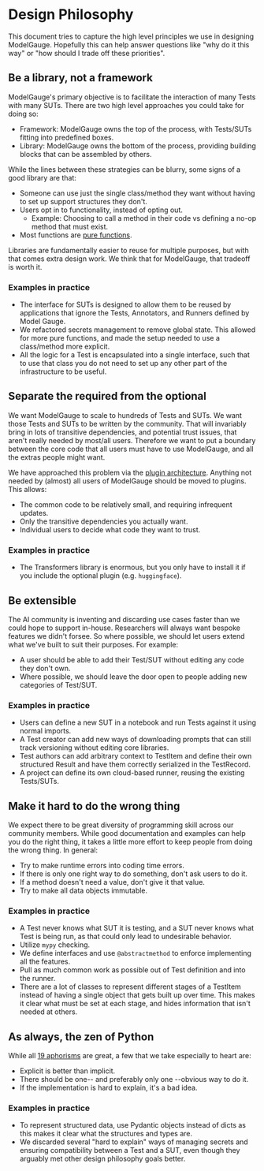 # Design Philosophy

This document tries to capture the high level principles we use in designing ModelGauge. Hopefully this can help answer questions like "why do it this way" or "how should I trade off these priorities".

## Be a library, not a framework

ModelGauge's primary objective is to facilitate the interaction of many Tests with many SUTs. There are two high level approaches you could take for doing so:

* Framework: ModelGauge owns the top of the process, with Tests/SUTs fitting into predefined boxes.
* Library: ModelGauge owns the bottom of the process, providing building blocks that can be assembled by others.

While the lines between these strategies can be blurry, some signs of a good library are that:

* Someone can use just the single class/method they want without having to set up support structures they don't.
* Users opt in to functionality, instead of opting out.
  * Example: Choosing to call a method in their code vs defining a no-op method that must exist.
* Most functions are [pure functions](https://en.wikipedia.org/wiki/Pure_function).

Libraries are fundamentally easier to reuse for multiple purposes, but with that comes extra design work. We think that for ModelGauge, that tradeoff is worth it.

### Examples in practice

* The interface for SUTs is designed to allow them to be reused by applications that ignore the Tests, Annotators, and Runners defined by Model Gauge.
* We refactored secrets management to remove global state. This allowed for more pure functions, and made the setup needed to use a class/method more explicit.
* All the logic for a Test is encapsulated into a single interface, such that to use that class you do not need to set up any other part of the infrastructure to be useful.


## Separate the required from the optional

We want ModelGauge to scale to hundreds of Tests and SUTs. We want those Tests and SUTs to be written by the community. That will invariably bring in lots of transitive dependencies, and potential trust issues, that aren't really needed by most/all users. Therefore we want to put a boundary between the core code that all users must have to use ModelGauge, and all the extras people might want.

We have approached this problem via the [plugin architecture](plugins.md). Anything not needed by (almost) all users of ModelGauge should be moved to plugins. This allows:

* The common code to be relatively small, and requiring infrequent updates.
* Only the transitive dependencies you actually want.
* Individual users to decide what code they want to trust.

### Examples in practice

* The Transformers library is enormous, but you only have to install it if you include the optional plugin (e.g. `huggingface`).

## Be extensible

The AI community is inventing and discarding use cases faster than we could hope to support in-house. Researchers will always want bespoke features we didn't forsee. So where possible, we should let users extend what we've built to suit their purposes. For example:

* A user should be able to add their Test/SUT without editing any code they don't own.
* Where possible, we should leave the door open to people adding new categories of Test/SUT.

### Examples in practice

* Users can define a new SUT in a notebook and run Tests against it using normal imports.
* A Test creator can add new ways of downloading prompts that can still track versioning without editing core libraries.
* Test authors can add arbitrary context to TestItem and define their own structured Result and have them correctly serialized in the TestRecord.
* A project can define its own cloud-based runner, reusing the existing Tests/SUTs.


## Make it hard to do the wrong thing

We expect there to be great diversity of programming skill across our community members. While good documentation and examples can help you do the right thing, it takes a little more effort to keep people from doing the wrong thing. In general:

* Try to make runtime errors into coding time errors.
* If there is only one right way to do something, don't ask users to do it.
* If a method doesn't need a value, don't give it that value.
* Try to make all data objects immutable.

### Examples in practice

* A Test never knows what SUT it is testing, and a SUT never knows what Test is being run, as that could only lead to undesirable behavior.
* Utilize `mypy` checking.
* We define interfaces and use `@abstractmethod` to enforce implementing all the features.
* Pull as much common work as possible out of Test definition and into the runner.
* There are a lot of classes to represent different stages of a TestItem instead of having a single object that gets built up over time. This makes it clear what must be set at each stage, and hides information that isn't needed at others.

## As always, the zen of Python

While all [19 aphorisms](https://peps.python.org/pep-0020/) are great, a few that we take especially to heart are:

* Explicit is better than implicit.
* There should be one-- and preferably only one --obvious way to do it.
* If the implementation is hard to explain, it's a bad idea.

### Examples in practice

* To represent structured data, use Pydantic objects instead of dicts as this makes it clear what the structures and types are.
* We discarded several "hard to explain" ways of managing secrets and ensuring compatibility between a Test and a SUT, even though they arguably met other design philosophy goals better.
